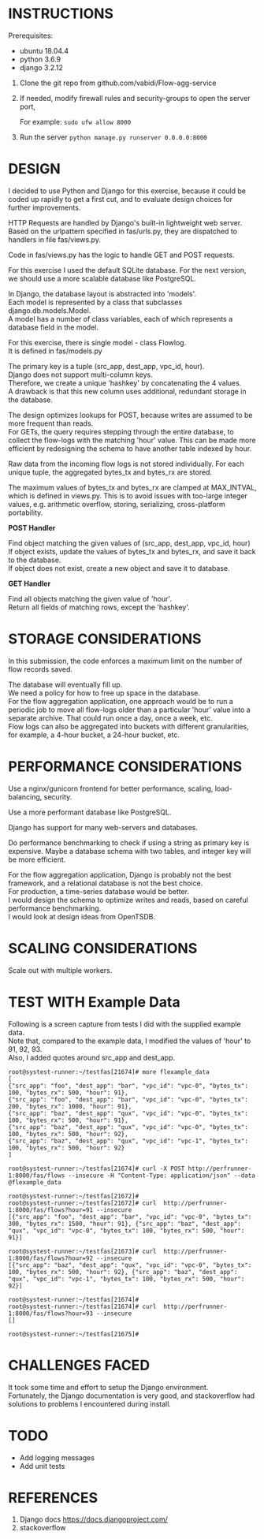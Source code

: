 
# INSTRUCTIONS

Prerequisites:
   - ubuntu 18.04.4
   - python 3.6.9
   - django 3.2.12

1. Clone the git repo from github.com/vabidi/Flow-agg-service

2. If needed, modify firewall rules and security-groups to open the server port,  

   For example: `sudo ufw allow 8000`

3. Run the server
   `python manage.py runserver 0.0.0.0:8000`



# DESIGN

I decided to use Python and Django for this exercise, because it could be 
coded up rapidly to get a first cut, and to evaluate design choices for further
improvements.

HTTP Requests are handled by Django's built-in lightweight web server. 
Based on the urlpattern specified in fas/urls.py, they are dispatched to
handlers in file fas/views.py.

Code in fas/views.py has the logic to handle GET and POST requests.

For this exercise I used the default SQLite database.  For the next version, we
should use a more scalable database like PostgreSQL.

In Django, the database layout is abstracted into 'models'.  
Each model is represented by a class that subclasses django.db.models.Model.   
A model has a number of class variables, each of which represents a database field in the model.  

For this exercise, there is single model - class Flowlog.  
It is defined in fas/models.py

The primary key is a tuple (src_app, dest_app, vpc_id, hour).  
Django does not support multi-column keys.   
Therefore, we create a unique 'hashkey' by concatenating the 4 values.  
A drawback is that this new column uses additional, redundant storage in the
database.

The design optimizes lookups for POST, because writes are assumed to be
more frequent than reads.  
For GETs, the query requires stepping through the entire database, to collect
the flow-logs with the matching 'hour' value. This can be made more efficient
by redesigning the schema to have another table indexed by hour.  

Raw data from the incoming flow logs is not stored individually. For each
unique tuple, the aggregated bytes_tx and bytes_rx are stored.

The maximum values of bytes_tx and bytes_rx are clamped at MAX_INTVAL, which is
defined in views.py. This is to avoid issues with too-large integer values,
e.g. arithmetic overflow, storing, serializing, cross-platform portability.


  **POST Handler**

  Find object matching the given values of (src_app, dest_app, vpc_id, hour)  
  If object exists, update the values of bytes_tx and bytes_rx, and save it
  back to the database.  
  If object does not exist, create a new object and save it to database.

 **GET Handler**

  Find all objects matching the given value of 'hour'.  
  Return all fields of matching rows, except the 'hashkey'.

# STORAGE CONSIDERATIONS

In this submission, the code enforces a maximum limit on the number of flow
records saved. 

The database will eventually fill up.  
We need a policy for how to free up space in the database.  
For the flow aggregation application, one approach would be to run a periodic
job to move all flow-logs older than a particular 'hour' value into a separate
archive. That could run once a day, once a week, etc.  
Flow logs can also be aggregated into buckets with different granularities, for example, a 4-hour bucket, a 24-hour bucket, etc.



# PERFORMANCE CONSIDERATIONS

 Use a nginx/gunicorn frontend for better performance, scaling, load-balancing,
security.

 Use a more performant database like PostgreSQL.

 Django has support for many web-servers and databases.

 Do performance benchmarking to check if using a string as primary key is
expensive. Maybe a database schema with two tables, and integer key will be
more efficient.

For the flow aggregation application, Django is probably not the best framework, and a relational database is not the best choice.   
For production, a time-series database would be better.  
I would design the schema to optimize writes and reads, based on careful
performance benchmarking.  
I would look at design ideas from OpenTSDB.


# SCALING CONSIDERATIONS

Scale out with multiple workers. 



# TEST WITH Example Data

Following is a screen capture from tests I did with the supplied example data.  
Note that, compared to the example data,  I modified the values of 'hour' to 91, 92, 93.  
Also, I added quotes around src_app and dest_app.  

```
root@systest-runner:~/testfas[21674]# more flexample_data 
[
{"src_app": "foo", "dest_app": "bar", "vpc_id": "vpc-0", "bytes_tx": 100, "bytes_rx": 500, "hour": 91},
{"src_app": "foo", "dest_app": "bar", "vpc_id": "vpc-0", "bytes_tx": 200, "bytes_rx": 1000, "hour": 91},
{"src_app": "baz", "dest_app": "qux", "vpc_id": "vpc-0", "bytes_tx": 100, "bytes_rx": 500, "hour": 91}, 
{"src_app": "baz", "dest_app": "qux", "vpc_id": "vpc-0", "bytes_tx": 100, "bytes_rx": 500, "hour": 92}, 
{"src_app": "baz", "dest_app": "qux", "vpc_id": "vpc-1", "bytes_tx": 100, "bytes_rx": 500, "hour": 92}
]

root@systest-runner:~/testfas[21674]# curl -X POST http://perfrunner-1:8000/fas/flows --insecure -H "Content-Type: application/json" --data @flexample_data 

root@systest-runner:~/testfas[21672]# 
root@systest-runner:~/testfas[21672]# curl  http://perfrunner-1:8000/fas/flows?hour=91 --insecure 
[{"src_app": "foo", "dest_app": "bar", "vpc_id": "vpc-0", "bytes_tx": 300, "bytes_rx": 1500, "hour": 91}, {"src_app": "baz", "dest_app": "qux", "vpc_id": "vpc-0", "bytes_tx": 100, "bytes_rx": 500, "hour": 91}]

root@systest-runner:~/testfas[21673]# curl  http://perfrunner-1:8000/fas/flows?hour=92 --insecure 
[{"src_app": "baz", "dest_app": "qux", "vpc_id": "vpc-0", "bytes_tx": 100, "bytes_rx": 500, "hour": 92}, {"src_app": "baz", "dest_app": "qux", "vpc_id": "vpc-1", "bytes_tx": 100, "bytes_rx": 500, "hour": 92}]

root@systest-runner:~/testfas[21674]# 
root@systest-runner:~/testfas[21674]# curl  http://perfrunner-1:8000/fas/flows?hour=93 --insecure 
[]

root@systest-runner:~/testfas[21675]#
```




# CHALLENGES FACED

 It took some time and effort to setup the Django environment.  
 Fortunately, the Django documentation is very good, and stackoverflow had
solutions to problems I encountered during install.

# TODO

 - Add logging messages
 - Add unit tests


# REFERENCES
 1. Django docs  https://docs.djangoproject.com/
 2.  stackoverflow  

